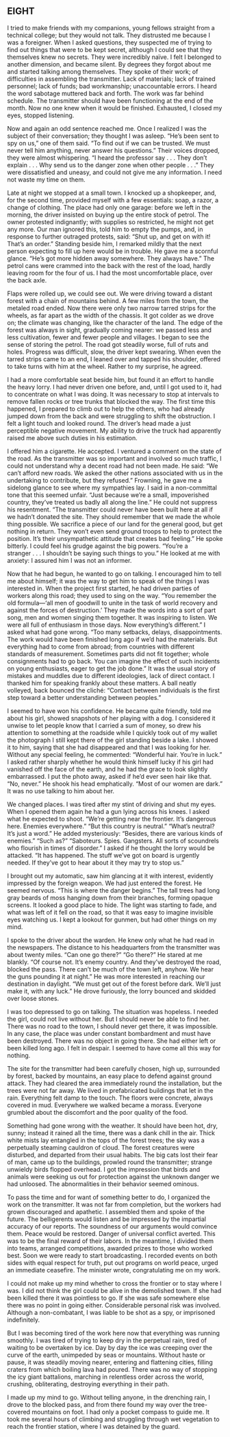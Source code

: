 ## EIGHT

I tried to make friends with my companions, young fellows straight from a technical college; but they would not talk. They distrusted me because I was a foreigner. When I asked questions, they suspected me of trying to find out things that were to be kept secret, although I could see that they themselves knew no secrets. They were incredibly naïve. I felt I belonged to another dimension, and became silent. By degrees they forgot about me and started talking among themselves. They spoke of their work; of difficulties in assembling the transmitter. Lack of materials; lack of trained personnel; lack of funds; bad workmanship; unaccountable errors. I heard the word sabotage muttered back and forth. The work was far behind schedule. The transmitter should have been functioning at the end of the month. Now no one knew when it would be finished. Exhausted, I closed my eyes, stopped listening.  

Now and again an odd sentence reached me. Once I realized I was the subject of their conversation; they thought I was asleep. “He’s been sent to spy on us,” one of them said. “To find out if we can be trusted. We must never tell him anything, never answer his questions.” Their voices dropped, they were almost whispering. “I heard the professor say . . . They don’t explain . . . Why send us to the danger zone when other people . . .” They were dissatisfied and uneasy, and could not give me any information. I need not waste my time on them.  

Late at night we stopped at a small town. I knocked up a shopkeeper, and, for the second time, provided myself with a few essentials: soap, a razor, a change of clothing. The place had only one garage: before we left in the morning, the driver insisted on buying up the entire stock of petrol. The owner protested indignantly; with supplies so restricted, he might not get any more. Our man ignored this, told him to empty the pumps, and, in response to further outraged protests, said: “Shut up, and get on with it! That’s an order.” Standing beside him, I remarked mildly that the next person expecting to fill up here would be in trouble. He gave me a scornful glance. “He’s got more hidden away somewhere. They always have.” The petrol cans were crammed into the back with the rest of the load, hardly leaving room for the four of us. I had the most uncomfortable place, over the back axle.  

Flaps were rolled up, we could see out. We were driving toward a distant forest with a chain of mountains behind. A few miles from the town, the metaled road ended. Now there were only two narrow tarred strips for the wheels, as far apart as the width of the chassis. It got colder as we drove on; the climate was changing, like the character of the land. The edge of the forest was always in sight, gradually coming nearer: we passed less and less cultivation, fewer and fewer people and villages. I began to see the sense of storing the petrol. The road got steadily worse, full of ruts and holes. Progress was difficult, slow, the driver kept swearing. When even the tarred strips came to an end, I leaned over and tapped his shoulder, offered to take turns with him at the wheel. Rather to my surprise, he agreed.  

I had a more comfortable seat beside him, but found it an effort to handle the heavy lorry. I had never driven one before, and, until I got used to it, had to concentrate on what I was doing. It was necessary to stop at intervals to remove fallen rocks or tree trunks that blocked the way. The first time this happened, I prepared to climb out to help the others, who had already jumped down from the back and were struggling to shift the obstruction. I felt a light touch and looked round. The driver’s head made a just perceptible negative movement. My ability to drive the truck had apparently raised me above such duties in his estimation.  

I offered him a cigarette. He accepted. I ventured a comment on the state of the road. As the transmitter was so important and involved so much traffic, I could not understand why a decent road had not been made. He said: “We can’t afford new roads. We asked the other nations associated with us in the undertaking to contribute, but they refused.” Frowning, he gave me a sidelong glance to see where my sympathies lay. I said in a non-committal tone that this seemed unfair. “Just because we’re a small, impoverished country, they’ve treated us badly all along the line.” He could not suppress his resentment. “The transmitter could never have been built here at all if we hadn’t donated the site. They should remember that we made the whole thing possible. We sacrifice a piece of our land for the general good, but get nothing in return. They won’t even send ground troops to help to protect the position. It’s their unsympathetic attitude that creates bad feeling.” He spoke bitterly. I could feel his grudge against the big powers. “You’re a stranger . . . I shouldn’t be saying such things to you.” He looked at me with anxiety: I assured him I was not an informer.  

Now that he had begun, he wanted to go on talking. I encouraged him to tell me about himself; it was the way to get him to speak of the things I was interested in. When the project first started, he had driven parties of workers along this road; they used to sing on the way. “You remember the old formula—‘all men of goodwill to unite in the task of world recovery and against the forces of destruction.’ They made the words into a sort of part song, men and women singing them together. It was inspiring to listen. We were all full of enthusiasm in those days. Now everything’s different.” I asked what had gone wrong. “Too many setbacks, delays, disappointments. The work would have been finished long ago if we’d had the materials. But everything had to come from abroad; from countries with different standards of measurement. Sometimes parts did not fit together; whole consignments had to go back. You can imagine the effect of such incidents on young enthusiasts, eager to get the job done.” It was the usual story of mistakes and muddles due to different ideologies, lack of direct contact. I thanked him for speaking frankly about these matters. A ball neatly volleyed, back bounced the cliché: “Contact between individuals is the first step toward a better understanding between peoples.”  

I seemed to have won his confidence. He became quite friendly, told me about his girl, showed snapshots of her playing with a dog. I considered it unwise to let people know that I carried a sum of money, so drew his attention to something at the roadside while I quickly took out of my wallet the photograph I still kept there of the girl standing beside a lake. I showed it to him, saying that she had disappeared and that I was looking for her. Without any special feeling, he commented: “Wonderful hair. You’re in luck.” I asked rather sharply whether he would think himself lucky if his girl had vanished off the face of the earth, and he had the grace to look slightly embarrassed. I put the photo away, asked if he’d ever seen hair like that. “No, never.” He shook his head emphatically. “Most of our women are dark.” It was no use talking to him about her.  

We changed places. I was tired after my stint of driving and shut my eyes. When I opened them again he had a gun lying across his knees. I asked what he expected to shoot. “We’re getting near the frontier. It’s dangerous here. Enemies everywhere.” “But this country is neutral.” “What’s neutral? It’s just a word.” He added mysteriously: “Besides, there are various kinds of enemies.” “Such as?” “Saboteurs. Spies. Gangsters. All sorts of scoundrels who flourish in times of disorder.” I asked if he thought the lorry would be attacked. “It has happened. The stuff we’ve got on board is urgently needed. If they’ve got to hear about it they may try to stop us.”  

I brought out my automatic, saw him glancing at it with interest, evidently impressed by the foreign weapon. We had just entered the forest. He seemed nervous. “This is where the danger begins.” The tall trees had long gray beards of moss hanging down from their branches, forming opaque screens. It looked a good place to hide. The light was starting to fade, and what was left of it fell on the road, so that it was easy to imagine invisible eyes watching us. I kept a lookout for gunmen, but had other things on my mind.  

I spoke to the driver about the warden. He knew only what he had read in the newspapers. The distance to his headquarters from the transmitter was about twenty miles. “Can one go there?” “Go there?” He stared at me blankly. “Of course not. It’s enemy country. And they’ve destroyed the road, blocked the pass. There can’t be much of the town left, anyhow. We hear the guns pounding it at night.” He was more interested in reaching our destination in daylight. “We must get out of the forest before dark. We’ll just make it, with any luck.” He drove furiously, the lorry bounced and skidded over loose stones.  

I was too depressed to go on talking. The situation was hopeless. I needed the girl, could not live without her. But I should never be able to find her. There was no road to the town, I should never get there, it was impossible. In any case, the place was under constant bombardment and must have been destroyed. There was no object in going there. She had either left or been killed long ago. I felt in despair. I seemed to have come all this way for nothing.  

The site for the transmitter had been carefully chosen, high up, surrounded by forest, backed by mountains, an easy place to defend against ground attack. They had cleared the area immediately round the installation, but the trees were not far away. We lived in prefabricated buildings that let in the rain. Everything felt damp to the touch. The floors were concrete, always covered in mud. Everywhere we walked became a morass. Everyone grumbled about the discomfort and the poor quality of the food.  

Something had gone wrong with the weather. It should have been hot, dry, sunny; instead it rained all the time, there was a dank chill in the air. Thick white mists lay entangled in the tops of the forest trees; the sky was a perpetually steaming cauldron of cloud. The forest creatures were disturbed, and departed from their usual habits. The big cats lost their fear of man, came up to the buildings, prowled round the transmitter; strange unwieldy birds flopped overhead. I got the impression that birds and animals were seeking us out for protection against the unknown danger we had unloosed. The abnormalities in their behavior seemed ominous.  

To pass the time and for want of something better to do, I organized the work on the transmitter. It was not far from completion, but the workers had grown discouraged and apathetic. I assembled them and spoke of the future. The belligerents would listen and be impressed by the impartial accuracy of our reports. The soundness of our arguments would convince them. Peace would be restored. Danger of universal conflict averted. This was to be the final reward of their labors. In the meantime, I divided them into teams, arranged competitions, awarded prizes to those who worked best. Soon we were ready to start broadcasting. I recorded events on both sides with equal respect for truth, put out programs on world peace, urged an immediate ceasefire. The minister wrote, congratulating me on my work.  

I could not make up my mind whether to cross the frontier or to stay where I was. I did not think the girl could be alive in the demolished town. If she had been killed there it was pointless to go. If she was safe somewhere else there was no point in going either. Considerable personal risk was involved. Although a non-combatant, I was liable to be shot as a spy, or imprisoned indefinitely.  

But I was becoming tired of the work here now that everything was running smoothly. I was tired of trying to keep dry in the perpetual rain, tired of waiting to be overtaken by ice. Day by day the ice was creeping over the curve of the earth, unimpeded by seas or mountains. Without haste or pause, it was steadily moving nearer, entering and flattening cities, filling craters from which boiling lava had poured. There was no way of stopping the icy giant battalions, marching in relentless order across the world, crushing, obliterating, destroying everything in their path.  

I made up my mind to go. Without telling anyone, in the drenching rain, I drove to the blocked pass, and from there found my way over the tree-covered mountains on foot. I had only a pocket compass to guide me. It took me several hours of climbing and struggling through wet vegetation to reach the frontier station, where I was detained by the guard.  
